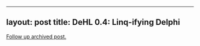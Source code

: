 
---
layout: post
title: DeHL 0.4: Linq-ifying Delphi
---
[Follow up archived post.](/alex.ciobanu.org/index85b3.html)
